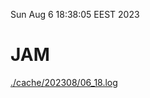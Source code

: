 Sun Aug  6 18:38:05 EEST 2023
# JAM
<a href='./cache/202308/06_18.log'>./cache/202308/06_18.log</a>
